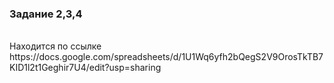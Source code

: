 <h3>Задание 2,3,4</h3>
</br>
Находится по ссылке https://docs.google.com/spreadsheets/d/1U1Wq6yfh2bQegS2V9OrosTkTB7KID1l2t1Geghir7U4/edit?usp=sharing
